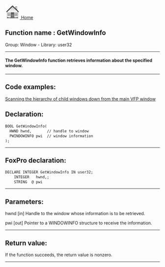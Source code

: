 [<img src="../../images/home.png"> Home ](https://github.com/VFPX/Win32API)  

## Function name : GetWindowInfo
Group: Window - Library: user32    
***  


#### The GetWindowInfo function retrieves information about the specified window.
***  


## Code examples:
[Scanning the hierarchy of child windows down from the main VFP window](../../samples/sample_261.md)  

## Declaration:
```foxpro  
BOOL GetWindowInfo(
  HWND hwnd,       // handle to window
  PWINDOWINFO pwi  // window information
);  
```  
***  


## FoxPro declaration:
```foxpro  
DECLARE INTEGER GetWindowInfo IN user32;
	INTEGER   hwnd,;
	STRING  @ pwi  
```  
***  


## Parameters:
hwnd 
[in] Handle to the window whose information is to be retrieved. 

pwi 
[out] Pointer to a WINDOWINFO structure to receive the information.   
***  


## Return value:
If the function succeeds, the return value is nonzero.  
***  

